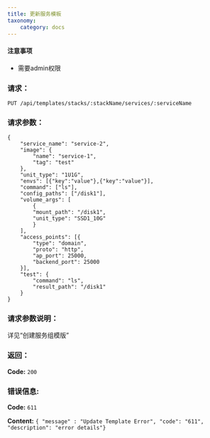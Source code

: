```yaml
---
title: 更新服务模板
taxonomy:
    category: docs
---
```


#### 注意事项

- 需要admin权限

### 请求：

    PUT /api/templates/stacks/:stackName/services/:serviceName

### 请求参数：

```
{
    "service_name": "service-2",
    "image": {
        "name": "service-1",
        "tag": "test"
    },
    "unit_type": "1U1G",
    "envs": [{"key":"value"},{"key":"value"}],
    "command": ["ls"],
    "config_paths": ["/disk1"],
    "volume_args": [
        {
        "mount_path": "/disk1",
        "unit_type": "SSD1_10G"
        }
    ],
    "access_points": [{
        "type": "domain",
        "proto": "http",
        "ap_port": 25000,
        "backend_port": 25000
    }],
    "test": {
        "command": "ls",
        "result_path": "/disk1"
    }
}
```

### 请求参数说明：

详见“创建服务组模版”

### 返回：

**Code:** `200`

### 错误信息:

**Code:** `611`

**Content:** `{ "message" : "Update Template Error", "code": "611", "description": "error details"}`